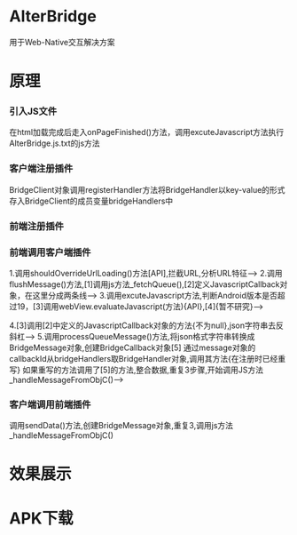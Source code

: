 # AlterBridge
用于Web-Native交互解决方案

# 原理  
### 引入JS文件 ###
在html加载完成后走入onPageFinished()方法，调用excuteJavascript方法执行AlterBridge.js.txt的js方法

### 客户端注册插件 ###
BridgeClient对象调用registerHandler方法将BridgeHandler以key-value的形式存入BridgeClient的成员变量bridgeHandlers中

### 前端注册插件 ###


### 前端调用客户端插件 ###
1.调用shouldOverrideUrlLoading()方法[API],拦截URL,分析URL特征-->
2.调用flushMessage()方法,[1]调用js方法_fetchQueue(),[2]定义JavascriptCallback对象，在这里分成两条线-->
3.调用excuteJavascript方法,判断Android版本是否超过19，[3]调用webView.evaluateJavascript(方法){API},[4]{暂不研究}-->

4.[3]调用[2]中定义的JavascriptCallback对象的方法{不为null},json字符串去反斜杠-->
5.调用processQueueMessage()方法,将json格式字符串转换成BridgeMessage对象,创建BridgeCallback对象[5]
通过message对象的callbackId从bridgeHandlers取BridgeHandler对象,调用其方法{在注册时已经重写}
如果重写的方法调用了[5]的方法,整合数据,重复3步骤,开始调用JS方法_handleMessageFromObjC()-->

### 客户端调用前端插件 ###
调用sendData()方法,创建BridgeMessage对象,重复3,调用js方法_handleMessageFromObjC()

# 效果展示

# APK下载
